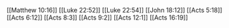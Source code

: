 [[Matthew 10:16]]
[[Luke 22:52]]
[[Luke 22:54]]
[[John 18:12]]
[[Acts 5:18]]
[[Acts 6:12]]
[[Acts 8:3]]
[[Acts 9:2]]
[[Acts 12:1]]
[[Acts 16:19]]
